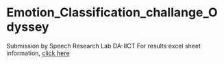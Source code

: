 # Emotion_Classification_challange_Odyssey
Submission by Speech Research Lab DA-IICT
For results excel sheet information, [click here](https://docs.google.com/spreadsheets/d/1oAlUVbEuk-Am-ONMmR0uwEqwXyFNsZi_U1Clr9RKhAs/edit?usp=sharing)
